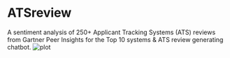 # ATSreview
A sentiment analysis of 250+ Applicant Tracking Systems (ATS) reviews from Gartner Peer Insights for the Top 10 systems &amp; ATS review generating chatbot.
![plot](image/ldachart.png)

